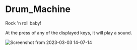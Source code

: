 # Drum_Machine

Rock 'n roll baby! 

At the press of any of the displayed keys, it will play a sound.

![Screenshot from 2023-03-03 14-07-14](https://user-images.githubusercontent.com/42500339/222716441-51cfbd56-384c-44fd-8e37-385dd5ba5d52.png)
